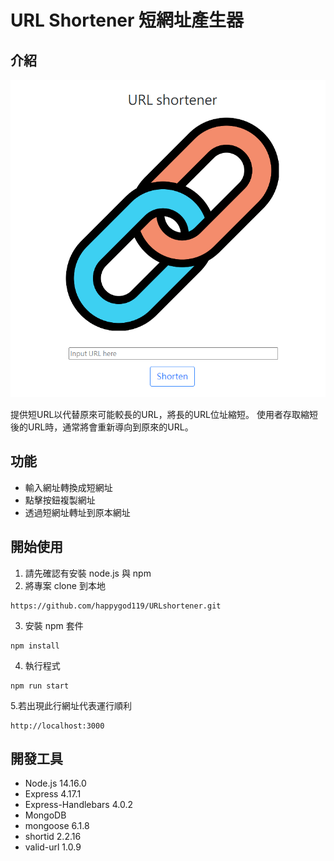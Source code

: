 # URL Shortener 短網址產生器

## 介紹

![使用者業面](./public/image/main.png)

提供短URL以代替原來可能較長的URL，將長的URL位址縮短。 使用者存取縮短後的URL時，通常將會重新導向到原來的URL。

## 功能

- 輸入網址轉換成短網址
- 點擊按鈕複製網址
- 透過短網址轉址到原本網址

## 開始使用

1. 請先確認有安裝 node.js 與 npm
2. 將專案 clone 到本地
```
https://github.com/happygod119/URLshortener.git
```
3. 安裝 npm 套件

```
npm install
```

4. 執行程式

```
npm run start
```

5.若出現此行網址代表運行順利

```
http://localhost:3000
```

## 開發工具

- Node.js 14.16.0
- Express 4.17.1
- Express-Handlebars 4.0.2
- MongoDB
- mongoose 6.1.8
- shortid 2.2.16
- valid-url 1.0.9

